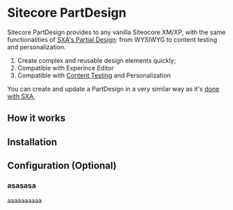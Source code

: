# Sitecore PartDesign
Sitecore PartDesign provides to any vanilla Siteocore XM/XP, with the same functionalities of [SXA's Partial Design](https://doc.sitecore.com/en/developers/sxa/101/sitecore-experience-accelerator/partial-designs.html): from WYSIWYG to content testing and personalization. 

 1. Create complex and reusable design elements quickly;
 2. Compatible with Experince Editor
 3. Compatible with [Content Testing](https://doc.sitecore.com/en/developers/sxa/101/sitecore-experience-accelerator/running-a-content-test-on-a-partial-design.html) and Personalization

You can create and update a PartDesign in a very similar way as it's [done with SXA](https://doc.sitecore.com/en/developers/sxa/17/sitecore-experience-accelerator/create-and-change-a-partial-design.html), 

## How it works



## Installation

## Configuration (Optional)

### asasasa


aaaaaaaaaa
